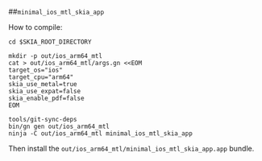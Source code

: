 ##`minimal_ios_mtl_skia_app`

How to compile:

    cd $SKIA_ROOT_DIRECTORY

    mkdir -p out/ios_arm64_mtl
    cat > out/ios_arm64_mtl/args.gn <<EOM
    target_os="ios"
    target_cpu="arm64"
    skia_use_metal=true
    skia_use_expat=false
    skia_enable_pdf=false
    EOM

    tools/git-sync-deps
    bin/gn gen out/ios_arm64_mtl
    ninja -C out/ios_arm64_mtl minimal_ios_mtl_skia_app

Then install the `out/ios_arm64_mtl/minimal_ios_mtl_skia_app.app` bundle.
